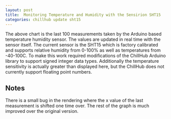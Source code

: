 ```yaml
---
layout: post
title:  Monitoring Temperature and Humidity with the Sensirion SHT15
categories: chillhub update sht15
---
```

<div id="linechart"></div>
<script type="text/javascript" src="{{ "/images/"| prepend: site.baseurl}}{{page.date | date:"%Y-%m-%d" }}/datalog.js"></script>
<script type="text/javascript" src="{{ "/images/" | prepend: site.baseurl}}{{page.date | date:"%Y-%m-%d" }}/line_chart.js"></script>
<script type="text/javascript">initializeHumidityChart(Firebase, function(data){LineChart.render('#linechart', data); listenForHumidityChange(Firebase, LineChart.update);})</script>

The above chart is the last 100 measurements taken by the Arduino based temperature humidity sensor. The values are updated in real time with the sensor itself. The current sensor is the SHT15 which is factory calibrated and supports relative humidity from 0-100% as well as temperatures from -40-100C. To make this work required modifications of the ChillHub Arduino library to support signed integer data types. Additionally the temperature sensitivity is actually greater than displayed here, but the ChillHub does not currently support floating point numbers.

## Notes
There is a small bug in the rendering where the x value of the last measurement is shifted one time over. The rest of the graph is much improved over the original version.
